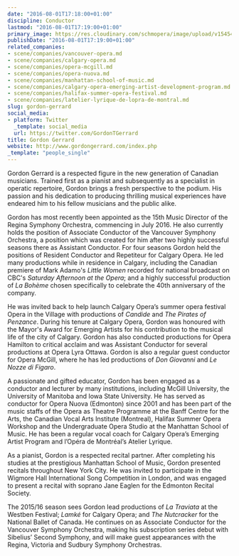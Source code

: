 ```yaml
---
date: "2016-08-01T17:18:00+01:00"
discipline: Conductor
lastmod: "2016-08-01T17:19:00+01:00"
primary_image: https://res.cloudinary.com/schmopera/image/upload/v1545409169/media/webhook-uploads/1470068192988/2016-08-01---Gordon-Gerrard.jpg.jpg
publishDate: "2016-08-01T17:19:00+01:00"
related_companies:
- scene/companies/vancouver-opera.md
- scene/companies/calgary-opera.md
- scene/companies/opera-mcgill.md
- scene/companies/opera-nuova.md
- scene/companies/manhattan-school-of-music.md
- scene/companies/calgary-opera-emerging-artist-development-program.md
- scene/companies/halifax-summer-opera-festival.md
- scene/companies/latelier-lyrique-de-lopra-de-montral.md
slug: gordon-gerrard
social_media:
- platform: Twitter
  _template: social_media
  url: https://twitter.com/GordonTGerrard
title: Gordon Gerrard
website: http://www.gordongerrard.com/index.php
_template: "people_single"
---
```


Gordon Gerrard is a respected figure in the new generation of Canadian musicians. Trained first as a pianist and subsequently as a specialist in operatic repertoire, Gordon brings a fresh perspective to the podium. His passion and his dedication to producing thrilling musical experiences have endeared him to his fellow musicians and the public alike.

Gordon has most recently been appointed as the 15th Music Director of the Regina Symphony Orchestra, commencing in July 2016. He also currently holds the position of Associate Conductor of the Vancouver Symphony Orchestra, a position which was created for him after two highly successful seasons there as Assistant Conductor. For four seasons Gordon held the positions of Resident Conductor and Repetiteur for Calgary Opera. He led many productions while in residence in Calgary, including the Canadian premiere of Mark Adamo's *Little Women* recorded for national broadcast on CBC's *Saturday Afternoon at the Opera*; and a highly successful production of *La Bohème* chosen specifically to celebrate the 40th anniversary of the company. 

He was invited back to help launch Calgary Opera’s summer opera festival Opera in the Village with productions of *Candide* and *The Pirates of Penzance*. During his tenure at Calgary Opera, Gordon was honoured with the Mayor's Award for Emerging Artists for his contribution to the musical life of the city of Calgary. Gordon has also conducted productions for Opera Hamilton to critical acclaim and was Assistant Conductor for several productions at Opera Lyra Ottawa. Gordon is also a regular guest conductor for Opera McGill, where he has led productions of *Don Giovanni* and *Le Nozze di Figaro*.

A passionate and gifted educator, Gordon has been engaged as a conductor and lecturer by many institutions, including McGill University, the University of Manitoba and Iowa State University. He has served as conductor for Opera Nuova (Edmonton) since 2001 and has been part of the music staffs of the Opera as Theatre Programme at the Banff Centre for the Arts, the Canadian Vocal Arts Institute (Montreal), Halifax Summer Opera Workshop and the Undergraduate Opera Studio at the Manhattan School of Music. He has been a regular vocal coach for Calgary Opera’s Emerging Artist Program and l’Opéra de Montréal’s Atelier Lyrique.

As a pianist, Gordon is a respected recital partner. After completing his studies at the prestigious Manhattan School of Music, Gordon presented recitals throughout New York City. He was invited to participate in the Wigmore Hall International Song Competition in London, and was engaged to present a recital with soprano Jane Eaglen for the Edmonton Recital Society.

The 2015/16 season sees Gordon lead productions of *La Traviata* at the Westben Festival; *Lamké* for Calgary Opera; and *The Nutcracker* for the National Ballet of Canada. He continues on as Associate Conductor for the Vancouver Symphony Orchestra, making his subscription series debut with Sibelius’ Second Symphony, and will make guest appearances with the Regina, Victoria and Sudbury Symphony Orchestras.
